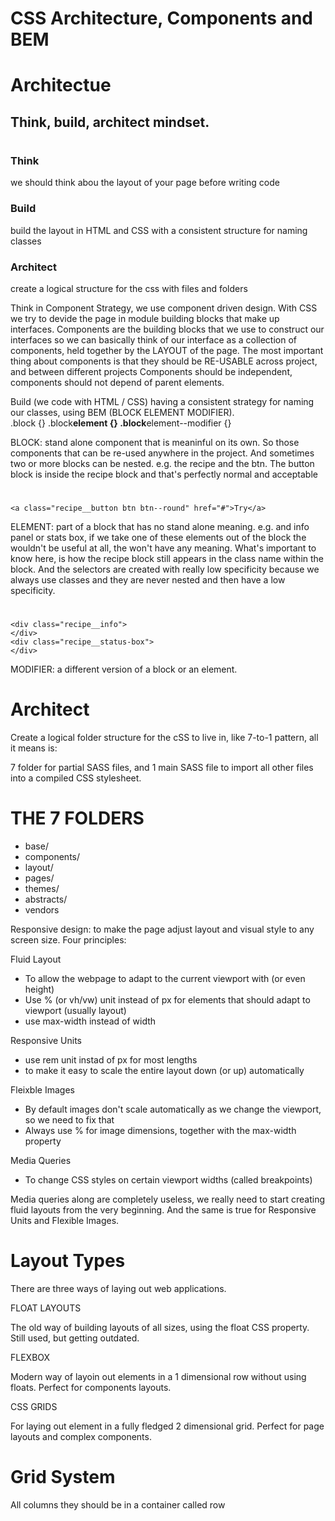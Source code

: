 # CSS Architecture, Components and BEM

# Architectue

## Think, build, architect mindset.

#

### Think

we should think abou the layout of your page before writing code

### Build

build the layout in HTML and CSS with a consistent structure for naming classes

### Architect

create a logical structure for the css with files and folders

Think in Component Strategy, we use component driven design. With CSS we try to devide the page in module building blocks that make up interfaces.
Components are the building blocks that we use to construct our interfaces so we can basically think of our interface as a collection of components, held together by the LAYOUT of the page.
The most important thing about components is that they should be RE-USABLE across project, and between different projects
Components should be independent, components should not depend of parent elements.

Build (we code with HTML / CSS) having a consistent strategy for naming our classes, using BEM (BLOCK ELEMENT MODIFIER).  
.block {}
.block**element {}
.block**element--modifier {}

BLOCK: stand alone component that is meaninful on its own. So those components that can be re-used anywhere in the project. And sometimes two or more blocks can be nested.
e.g. the recipe and the btn. The button block is inside the recipe block and that's perfectly normal and acceptable

# <figure class="recipe">

    <a class="recipe__button btn btn--round" href="#">Try</a>

ELEMENT: part of a block that has no stand alone meaning.
e.g. and info panel or stats box, if we take one of these elements out of the block the wouldn't be useful at all, the won't have any meaning. What's important to know here, is how the recipe block still appears in the class name within the block. And the selectors are created with really low specificity because we always use classes and they are never nested and then have a low specificity.

# <figure class="recipe">

    <div class="recipe__info">
    </div>
    <div class="recipe__status-box">
    </div>

MODIFIER: a different version of a block or an element.

# Architect

Create a logical folder structure for the cSS to live in, like 7-to-1 pattern, all it means is:

7 folder for partial SASS files, and
1 main SASS file to import all other files into a compiled CSS stylesheet.

#

# THE 7 FOLDERS

- base/
- components/
- layout/
- pages/
- themes/
- abstracts/
- vendors

Responsive design: to make the page adjust layout and visual style to any screen size.
Four principles:

Fluid Layout

- To allow the webpage to adapt to the current viewport with (or even height)
- Use % (or vh/vw) unit instead of px for elements that should adapt to viewport (usually layout)
- use max-width instead of width

Responsive Units

- use rem unit instad of px for most lengths
- to make it easy to scale the entire layout down (or up) automatically

Fleixble Images

- By default images don't scale automatically as we change the viewport, so we need to fix that
- Always use % for image dimensions, together with the max-width property

Media Queries

- To change CSS styles on certain viewport widths (called breakpoints)

Media queries along are completely useless, we really need to start creating fluid layouts from the very beginning. And the same is true for Responsive Units and Flexible Images.

# Layout Types

There are three ways of laying out web applications.

FLOAT LAYOUTS

The old way of building layouts of all sizes, using the float CSS property. Still used, but getting outdated.

FLEXBOX

Modern way of layoin out elements in a 1 dimensional row without using floats. Perfect for components layouts.

CSS GRIDS

For laying out element in a fully fledged 2 dimensional grid. Perfect for page layouts and complex components.

# Grid System

All columns they should be in a container called row
